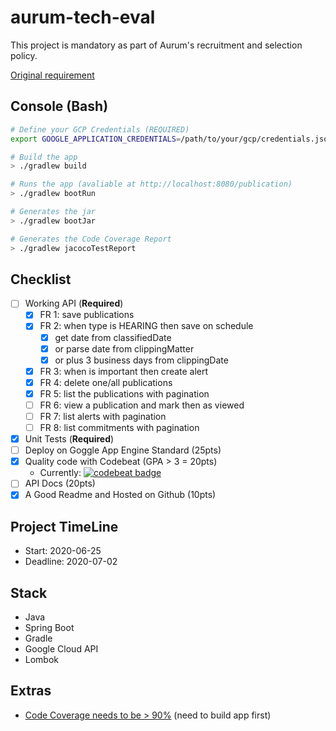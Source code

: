 # aurum-tech-eval

This project is mandatory as part of Aurum's recruitment and selection policy.

[Original requirement](./docs/mission.pdf)

## Console (Bash)
```bash
# Define your GCP Credentials (REQUIRED)
export GOOGLE_APPLICATION_CREDENTIALS=/path/to/your/gcp/credentials.json

# Build the app
> ./gradlew build

# Runs the app (avaliable at http://localhost:8080/publication)
> ./gradlew bootRun

# Generates the jar
> ./gradlew bootJar

# Generates the Code Coverage Report
> ./gradlew jacocoTestReport

```
## Checklist

- [ ] Working API (**Required**)
    - [x] FR 1: save publications
    - [x] FR 2: when type is HEARING then save on schedule
        - [x] get date from classifiedDate
        - [x] or parse date from clippingMatter
        - [x] or plus 3 business days from clippingDate
    - [x] FR 3: when is important then create alert
    - [x] FR 4: delete one/all publications
    - [x] FR 5: list the publications with pagination
    - [ ] FR 6: view a publication and mark then as viewed
    - [ ] FR 7: list alerts with pagination
    - [ ] FR 8: list commitments with pagination
- [x] Unit Tests (**Required**)
- [ ] Deploy on Goggle App Engine Standard (25pts)
- [x] Quality code with Codebeat (GPA > 3 = 20pts)
  - Currently: [![codebeat badge](https://codebeat.co/badges/3c364388-42ca-40ac-9630-127afe3604c6)](https://codebeat.co/projects/github-com-diego-rocha-aurum-tech-eval-dev)
- [ ] API Docs  (20pts)
- [x] A Good Readme and Hosted on Github (10pts)

## Project TimeLine
- Start: 2020-06-25
- Deadline: 2020-07-02

## Stack
 - Java
 - Spring Boot
 - Gradle
 - Google Cloud API
 - Lombok
 
## Extras
 - [Code Coverage needs to be > 90%](./build/reports/jacoco/test/html/index.html) (need to build app first)